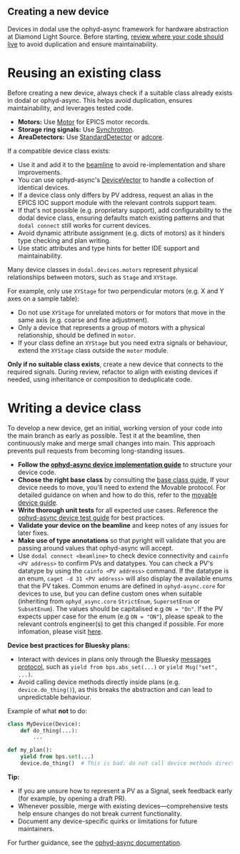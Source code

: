 Creating a new device
---------------------

Devices in dodal use the ophyd-async framework for hardware abstraction at Diamond Light Source. Before starting, [review where your code should live](../reference/device-standards.rst#where_to_put_devices) to avoid duplication and ensure maintainability.

Reusing an existing class
=========================

Before creating a new device, always check if a suitable class already exists in dodal or ophyd-async. This helps avoid duplication, ensures maintainability, and leverages tested code.

- **Motors:** Use [Motor](https://github.com/bluesky/ophyd-async/blob/main/src/ophyd_async/epics/motor.py) for EPICS motor records.
- **Storage ring signals:** Use [Synchrotron](https://github.com/DiamondLightSource/dodal/blob/main/src/dodal/devices/synchrotron.py).
- **AreaDetectors:** Use [StandardDetector](https://github.com/bluesky/ophyd-async/tree/main/src/ophyd_async/epics/adcore) or [adcore](https://github.com/bluesky/ophyd-async/tree/main/src/ophyd_async/epics/adcore).

If a compatible device class exists:
- Use it and add it to the [beamline](./create-beamline.rst) to avoid re-implementation and share improvements.
- You can use ophyd-async's [DeviceVector](https://blueskyproject.io/ophyd-async/main/explanations/decisions/0006-procedural-device-definitions.html) to handle a collection of identical devices.   
- If a device class only differs by PV address, request an alias in the EPICS IOC support module with the relevant controls support team.  
- If that's not possible (e.g. proprietary support), add configurability to the dodal device class, ensuring defaults match existing patterns and that `dodal connect` still works for current devices.
- Avoid dynamic attribute assignment (e.g. dicts of motors) as it hinders type checking and plan writing.  
- Use static attributes and type hints for better IDE support and maintainability.

Many device classes in `dodal.devices.motors` represent physical relationships between motors, such as `Stage` and `XYStage`.  

For example, only use `XYStage` for two perpendicular motors (e.g. X and Y axes on a sample table):
- Do not use `XYStage` for unrelated motors or for motors that move in the same axis (e.g. coarse and fine adjustment).
- Only a device that represents a group of motors with a physical relationship, should be defined in `motor`.
- If your class define an `XYStage` but you need extra signals or behaviour, extend the `XYStage` class outside the `motor` module.

**Only if no suitable class exists**, create a new device that connects to the required signals. During review, refactor to align with existing devices if needed, using inheritance or composition to deduplicate code.  

Writing a device class
======================

To develop a new device, get an initial, working version of your code into the main branch as early as possible. Test it at the beamline, then continuously make and merge small changes into main. This approach prevents pull requests from becoming long-standing issues.

- **Follow the [ophyd-async device implementation guide](https://blueskyproject.io/ophyd-async/main/tutorials/implementing-devices.html)** to structure your device code.
- **Choose the right base class** by consulting the [base class guide](https://blueskyproject.io/ophyd-async/main/how-to/choose-right-baseclass.html), If your device needs to move, you'll need to extend the Movable protocol. For detailed guidance on when and how to do this, refer to the [movable device guide](https://blueskyproject.io/ophyd-async/main/explanations/when-to-extend-movable.html). 
- **Write thorough unit tests** for all expected use cases. Reference the [ophyd-async device test guide](https://blueskyproject.io/ophyd-async/main/tutorials/implementing-devices.html) for best practices.
- **Validate your device on the beamline** and keep notes of any issues for later fixes.
- **Make use of type annotations** so that pyright will validate that you are passing around values that ophyd-async will accept.
- Use `dodal connect <beamline>` to check device connectivity and `cainfo <PV address>` to confirm PVs and datatypes. You can check a PV's datatype by using the `cainfo <PV address>` command. If the datatype is an enum, `caget -d 31 <PV address>` will also display the available enums that the PV takes. Common enums are defined in `ophyd-async.core` for devices to use, but you can define custom ones when suitable (inheriting from `ophyd_async.core` `StrictEnum`, `SupersetEnum` or `SubsetEnum`). The values should be capitalised e.g `ON = "On"`. If the PV expects upper case for the enum (e.g `ON = "ON"`), please speak to the relevant controls engineer(s) to get this changed if possible. For more infomation, please visit [here](https://blueskyproject.io/ophyd-async/main/explanations/decisions/0008-signal-types.html).

**Device best practices for Bluesky plans:**

- Interact with devices in plans only through the Bluesky [messages protocol](https://blueskyproject.io/bluesky/main/msg.html), such as `yield from bps.abs_set(...)` or `yield Msg("set", ...)`.
- Avoid calling device methods directly inside plans (e.g. `device.do_thing()`), as this breaks the abstraction and can lead to unpredictable behaviour.

Example of what **not** to do:
```python
class MyDevice(Device):
    def do_thing(...):
        ...

def my_plan():
    yield from bps.set(...)
    device.do_thing()  # This is bad: do not call device methods directly in plans
```

**Tip:**

- If you are unsure how to represent a PV as a Signal, seek feedback early (for example, by opening a draft PR).
- Whenever possible, merge with existing devices—comprehensive tests help ensure changes do not break current functionality.
- Document any device-specific quirks or limitations for future maintainers.

For further guidance, see the [ophyd-async documentation](https://blueskyproject.io/ophyd-async/main/how-to/choose-interfaces-for-devices.html).

